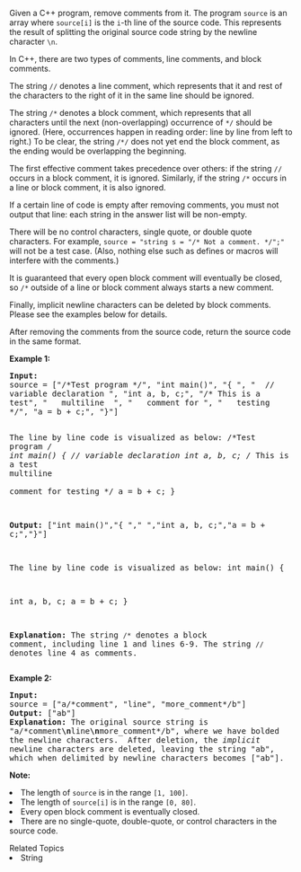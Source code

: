 <p>Given a C++ program, remove comments from it. The program <code>source</code> is an array where <code>source[i]</code> is the <code>i</code>-th line of the source code.  This represents the result of splitting the original source code string by the newline character <code>\n</code>.</p>

<p>In C++, there are two types of comments, line comments, and block comments.</p>
<p>
The string <code>//</code> denotes a line comment, which represents that it and rest of the characters to the right of it in the same line should be ignored.
</p><p>
The string <code>/*</code> denotes a block comment, which represents that all characters until the next (non-overlapping) occurrence of <code>*/</code> should be ignored.  (Here, occurrences happen in reading order: line by line from left to right.)  To be clear, the string <code>/*/</code> does not yet end the block comment, as the ending would be overlapping the beginning.
</p><p>
The first effective comment takes precedence over others: if the string <code>//</code> occurs in a block comment, it is ignored. Similarly, if the string <code>/*</code> occurs in a line or block comment, it is also ignored.
</p><p>
If a certain line of code is empty after removing comments, you must not output that line: each string in the answer list will be non-empty.
</p><p>
There will be no control characters, single quote, or double quote characters.  For example, <code>source = "string s = "/* Not a comment. */";"</code> will not be a test case.  (Also, nothing else such as defines or macros will interfere with the comments.)
</p><p>
It is guaranteed that every open block comment will eventually be closed, so <code>/*</code> outside of a line or block comment always starts a new comment.
</p><p>
Finally, implicit newline characters can be deleted by block comments.  Please see the examples below for details.
</p>

<p>After removing the comments from the source code, return the source code in the same format.</p>

<p><b>Example 1:</b><br />
<pre style="white-space: pre-wrap">
<b>Input:</b> 
source = ["/*Test program */", "int main()", "{ ", "  // variable declaration ", "int a, b, c;", "/* This is a test", "   multiline  ", "   comment for ", "   testing */", "a = b + c;", "}"]

The line by line code is visualized as below:
/*Test program */
int main()
{ 
  // variable declaration 
int a, b, c;
/* This is a test
   multiline  
   comment for 
   testing */
a = b + c;
}

<b>Output:</b> ["int main()","{ ","  ","int a, b, c;","a = b + c;","}"]

The line by line code is visualized as below:
int main()
{ 
  
int a, b, c;
a = b + c;
}

<b>Explanation:</b> 
The string <code>/*</code> denotes a block comment, including line 1 and lines 6-9. The string <code>//</code> denotes line 4 as comments.
</pre>
</p>

<p><b>Example 2:</b><br />
<pre style="white-space: pre-wrap">
<b>Input:</b> 
source = ["a/*comment", "line", "more_comment*/b"]
<b>Output:</b> ["ab"]
<b>Explanation:</b> The original source string is "a/*comment<b>\n</b>line<b>\n</b>more_comment*/b", where we have bolded the newline characters.  After deletion, the <i>implicit</i> newline characters are deleted, leaving the string "ab", which when delimited by newline characters becomes ["ab"].
</pre>
</p>

<p><b>Note:</b>
<li>The length of <code>source</code> is in the range <code>[1, 100]</code>.</li>
<li>The length of <code>source[i]</code> is in the range <code>[0, 80]</code>.</li>
<li>Every open block comment is eventually closed.</li>
<li>There are no single-quote, double-quote, or control characters in the source code.</li>
</p><div><div>Related Topics</div><div><li>String</li></div></div>